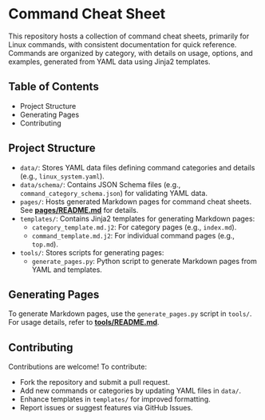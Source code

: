 # Command Cheat Sheet

This repository hosts a collection of command cheat sheets, primarily for Linux commands, with consistent documentation for quick reference. Commands are organized by category, with details on usage, options, and examples, generated from YAML data using Jinja2 templates.

## Table of Contents

- Project Structure
- Generating Pages
- Contributing

## Project Structure

- `data/`: Stores YAML data files defining command categories and details (e.g., `linux_system.yaml`).
- `data/schema/`: Contains JSON Schema files (e.g., `command_category_schema.json`) for validating YAML data.
- `pages/`: Hosts generated Markdown pages for command cheat sheets. See **[pages/README.md](./pages/README.md)** for details.
- `templates/`: Contains Jinja2 templates for generating Markdown pages:
  - `category_template.md.j2`: For category pages (e.g., `index.md`).
  - `command_template.md.j2`: For individual command pages (e.g., `top.md`).
- `tools/`: Stores scripts for generating pages:
  - `generate_pages.py`: Python script to generate Markdown pages from YAML and templates.

## Generating Pages

To generate Markdown pages, use the `generate_pages.py` script in `tools/`. For usage details, refer to **[tools/README.md](./tools/README.md)**.

## Contributing

Contributions are welcome! To contribute:

- Fork the repository and submit a pull request.
- Add new commands or categories by updating YAML files in `data/`.
- Enhance templates in `templates/` for improved formatting.
- Report issues or suggest features via GitHub Issues.